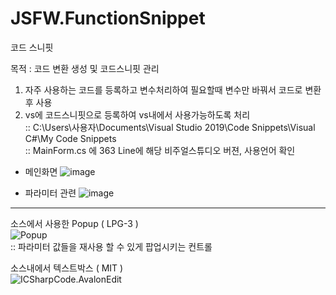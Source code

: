 # JSFW.FunctionSnippet
코드 스니핏

목적 : 코드 변환 생성 및 코드스니핏 관리
  1. 자주 사용하는 코드를 등록하고 변수처리하여 필요할때 변수만 바꿔서 코드로 변환 후 사용
  2. vs에 코드스니핏으로 등록하여 vs내에서 사용가능하도록 처리<br />
      :: C:\Users\사용자\Documents\Visual Studio 2019\Code Snippets\Visual C#\My Code Snippets<br />
      :: MainForm.cs 에 363 Line에 해당 비주얼스튜디오 버젼, 사용언어 확인<br />


- 메인화면
![image](https://user-images.githubusercontent.com/116536524/197780796-6fff92c1-c00c-4a96-b31d-86377d04cfd8.png)

- 파라미터 관련
![image](https://user-images.githubusercontent.com/116536524/197783369-390a657b-67f8-44d0-a0a9-fc481c45b837.png)


---

소스에서 사용한 Popup ( LPG-3 )<br />
![Popup](url=https://www.codeproject.com/Articles/17502/Simple-Popup-Control) <br />
:: 파라미터 값들을 재사용 할 수 있게 팝업시키는 컨트롤<br />

소스내에서 텍스트박스 ( MIT )<br />
![ICSharpCode.AvalonEdit](url=https://github.com/icsharpcode/AvalonEdit) <br />

